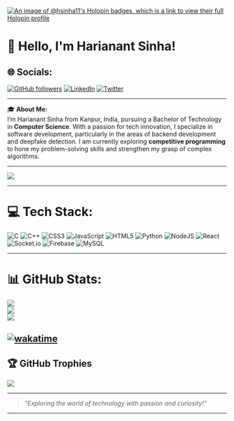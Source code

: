 [![An image of @hsinha11's Holopin badges, which is a link to view their full Holopin profile](https://holopin.me/hsinha11)](https://holopin.io/@hsinha11)
# 👋 Hello, I'm Harianant Sinha!

## 🌐 Socials:
[![GitHub followers](https://img.shields.io/github/followers/HSinha11?style=social)](https://github.com/HSinha11)
[![LinkedIn](https://img.shields.io/badge/-Connect-blue?style=flat&logo=Linkedin&logoColor=white&link=https://www.linkedin.com/in/harianant-sinha/)](https://www.linkedin.com/in/harianantsinha/)
[![Twitter](https://img.shields.io/twitter/follow/HarianantSinha?style=social)]([https://twitter.com/HarianantS](https://x.com/HarianantS))

---

🎓 **About Me:**  
I’m Harianant Sinha from Kanpur, India, pursuing a Bachelor of Technology in **Computer Science**. With a passion for tech innovation, I specialize in software development, particularly in the areas of backend development and deepfake detection. I am currently exploring **competitive programming** to hone my problem-solving skills and strengthen my grasp of complex algorithms.

---
[![](https://visitcount.itsvg.in/api?id=Hsinha11&icon=7&color=9)](https://visitcount.itsvg.in)

---
# 💻 Tech Stack:
![C](https://img.shields.io/badge/c-%2300599C.svg?style=for-the-badge&logo=c&logoColor=white) ![C++](https://img.shields.io/badge/c++-%2300599C.svg?style=for-the-badge&logo=c%2B%2B&logoColor=white) ![CSS3](https://img.shields.io/badge/css3-%231572B6.svg?style=for-the-badge&logo=css3&logoColor=white) ![JavaScript](https://img.shields.io/badge/javascript-%23323330.svg?style=for-the-badge&logo=javascript&logoColor=%23F7DF1E) ![HTML5](https://img.shields.io/badge/html5-%23E34F26.svg?style=for-the-badge&logo=html5&logoColor=white) ![Python](https://img.shields.io/badge/python-3670A0?style=for-the-badge&logo=python&logoColor=ffdd54) ![NodeJS](https://img.shields.io/badge/node.js-6DA55F?style=for-the-badge&logo=node.js&logoColor=white) ![React](https://img.shields.io/badge/react-%2320232a.svg?style=for-the-badge&logo=react&logoColor=%2361DAFB) ![Socket.io](https://img.shields.io/badge/Socket.io-black?style=for-the-badge&logo=socket.io&badgeColor=010101) ![Firebase](https://img.shields.io/badge/Firebase-039BE5?style=for-the-badge&logo=Firebase&logoColor=white) ![MySQL](https://img.shields.io/badge/mysql-%2300000f.svg?style=for-the-badge&logo=mysql&logoColor=white)


---
# 📊 GitHub Stats:
![](https://github-readme-stats.vercel.app/api?username=Hsinha11&theme=tokyonight&hide_border=false&include_all_commits=false&count_private=false)<br/>
![](https://github-readme-streak-stats.herokuapp.com/?user=Hsinha11&theme=tokyonight&hide_border=false)<br/>
![](https://github-readme-stats.vercel.app/api/top-langs/?username=Hsinha11&theme=tokyonight&hide_border=false&include_all_commits=false&count_private=false&layout=compact)

[![wakatime](https://wakatime.com/badge/github/Hsinha11/HireForge.svg)](https://wakatime.com/badge/github/Hsinha11/HireForge)
---
## 🏆 GitHub Trophies
![](https://github-profile-trophy.vercel.app/?username=Hsinha11&theme=discord&no-frame=false&no-bg=true&margin-w=4)

---
> _"Exploring the world of technology with passion and curiosity!"_

---



<!-- Proudly created with GPRM ( https://gprm.itsvg.in ) -->
